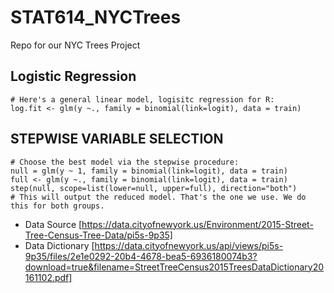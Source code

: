 # STAT614_NYCTrees
Repo for our NYC Trees Project

## Logistic Regression
```{r}
# Here's a general linear model, logisitc regression for R:
log.fit <- glm(y ~., family = binomial(link=logit), data = train)
```

## STEPWISE VARIABLE SELECTION
```{r}
# Choose the best model via the stepwise procedure:
null = glm(y ~ 1, family = binomial(link=logit), data = train)
full <- glm(y ~., family = binomial(link=logit), data = train)
step(null, scope=list(lower=null, upper=full), direction="both")
# This will output the reduced model. That's the one we use. We do this for both groups.
```

* Data Source [https://data.cityofnewyork.us/Environment/2015-Street-Tree-Census-Tree-Data/pi5s-9p35]
* Data Dictionary [https://data.cityofnewyork.us/api/views/pi5s-9p35/files/2e1e0292-20b4-4678-bea5-6936180074b3?download=true&filename=StreetTreeCensus2015TreesDataDictionary20161102.pdf]
